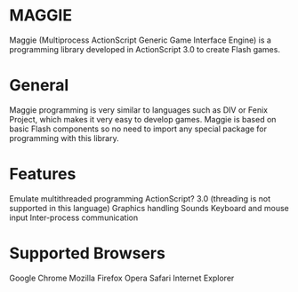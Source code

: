 MAGGIE
======

Maggie (Multiprocess ActionScript Generic Game Interface Engine) is a programming library developed in ActionScript 3.0 to create Flash games.

General
=======

Maggie programming is very similar to languages such as DIV or Fenix Project, which makes it very easy to develop games. Maggie is based on basic Flash components so no need to import any special package for programming with this library.

Features
========

Emulate multithreaded programming ActionScript? 3.0 (threading is not supported in this language)
Graphics handling
Sounds
Keyboard and mouse input
Inter-process communication

Supported Browsers
==================

Google Chrome
Mozilla Firefox
Opera
Safari
Internet Explorer 